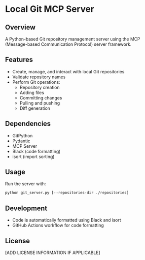 # Local Git MCP Server

## Overview
A Python-based Git repository management server using the MCP (Message-based Communication Protocol) server framework.

## Features
- Create, manage, and interact with local Git repositories
- Validate repository names
- Perform Git operations:
  - Repository creation
  - Adding files
  - Committing changes
  - Pulling and pushing
  - Diff generation

## Dependencies
- GitPython
- Pydantic
- MCP Server
- Black (code formatting)
- isort (import sorting)

## Usage
Run the server with:
```bash
python git_server.py [--repositories-dir ./repositories]
```

## Development
- Code is automatically formatted using Black and isort
- GitHub Actions workflow for code formatting

## License
[ADD LICENSE INFORMATION IF APPLICABLE]
